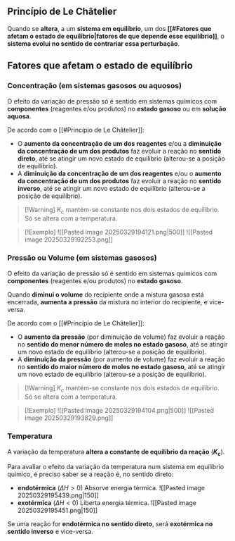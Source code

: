 ## Princípio de Le Châtelier
Quando se **altera**, a um **sistema em equilíbrio**, um dos **[[#Fatores que afetam o estado de equilíbrio|fatores de que depende esse equilíbrio]]**, o **sistema evolui no sentido de contrariar essa perturbação**.
## Fatores que afetam o estado de equilíbrio

### Concentração (em sistemas gasosos ou aquosos)
O efeito da variação de pressão só é sentido em sistemas químicos com **componentes** (reagentes e/ou produtos) no **estado gasoso** ou em **solução aquosa**.

De acordo com o [[#Princípio de Le Châtelier]]:
- O **aumento da concentração de um dos reagentes** e/ou a **diminuição da concentração de um dos produtos** faz evoluir a reação no **sentido direto**, até se atingir um novo estado de equilíbrio (alterou-se a posição de equilíbrio).
- A **diminuição da concentração de um dos reagentes** e/ou o **aumento da concentração de um dos produtos** faz evoluir a reação no **sentido inverso**, até se atingir um novo estado de equilíbrio (alterou-se a posição de equilíbrio).

>[!Warning] $K_c$ mantém-se constante nos dois estados de equilíbrio. Só se altera com a temperatura.

>[!Exemplo]
>![[Pasted image 20250329194121.png|500]]
>![[Pasted image 20250329192253.png]]
### Pressão ou Volume (em sistemas gasosos)
O efeito da variação de pressão só é sentido em sistemas químicos com **componentes** (reagentes e/ou produtos) no **estado gasoso**.

Quando **diminui o volume** do recipiente onde a mistura gasosa está encerrada, **aumenta a pressão** da mistura no interior do recipiente, e vice-versa.

De acordo com o [[#Princípio de Le Châtelier]]:
- O **aumento da pressão** (por diminuição de volume) faz evoluir a reação no **sentido do menor número de moles no estado gasoso**, até se atingir um novo estado de equilíbrio (alterou-se a posição de equilíbrio).
- A **diminuição da pressão** (por aumento de volume) faz evoluir a reação no **sentido do maior número de moles no estado gasoso**, até se atingir um novo estado de equilíbrio (alterou-se a posição de equilíbrio).

>[!Warning] $K_c$ mantém-se constante nos dois estados de equilíbrio. Só se altera com a temperatura.

>[!Exemplo]
>![[Pasted image 20250329194104.png|500]]
>![[Pasted image 20250329193829.png]]
### Temperatura
A variação da temperatura **altera a constante de equilíbrio da reação** (**$K_c$**).

Para avaliar o efeito da variação da temperatura num sistema em equilíbrio químico, é preciso saber se a reação é, no sentido direto:
- **endotérmica** ($\Delta H >0$)
  Absorve energia térmica.
  ![[Pasted image 20250329195439.png|150]]
- **exotérmica** ($\Delta H < 0$)
  Liberta energia térmica.
  ![[Pasted image 20250329195451.png|150]]

Se uma reação for **endotérmica no sentido direto**, será **exotérmica no sentido inverso** e vice-versa.


